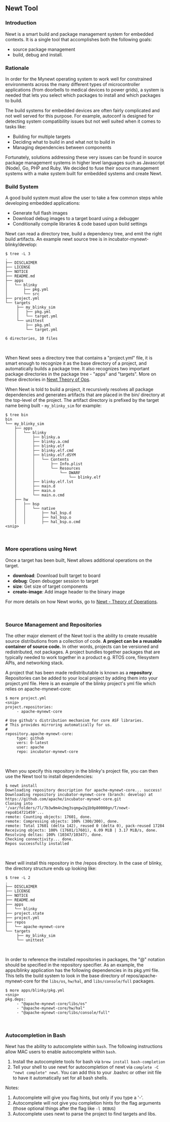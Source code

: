 ## Newt Tool

### Introduction

Newt is a smart build and package management system for embedded contexts.  It is a single tool that accomplishes both the following goals:

* source package management 
* build, debug and install.

### Rationale

In order for the Mynewt operating system to work well for constrained environments across the many different types of microcontroller applications (from doorbells to medical devices to power grids), a system is needed that lets you select which packages to install and which packages to build.

The build systems for embedded devices are often fairly complicated and not well served for this purpose.  For example, autoconf is designed for detecting system compatibility issues but not well suited when it comes to tasks like:

* Building for multiple targets
* Deciding what to build in and what not to build in
* Managing dependencies between components

Fortunately, solutions addressing these very issues can be found in source package management systems in higher level languages such as Javascript 
(Node), Go, PHP and Ruby.  We decided to fuse their source management 
systems with a make system built for embedded systems and create Newt.

### Build System

A good build system must allow the user to take a few common steps while developing embedded applications:

* Generate full flash images
* Download debug images to a target board using a debugger
* Conditionally compile libraries & code based upon build settings

Newt can read a directory tree, build a dependency tree, and emit the right build artifacts.  An example newt source tree is in incubator-mynewt-blinky/develop:

```hl_lines="7 12"
$ tree -L 3 
.
├── DISCLAIMER
├── LICENSE
├── NOTICE
├── README.md
├── apps
│   └── blinky
│       ├── pkg.yml
│       └── src
├── project.yml
└── targets
     ├── my_blinky_sim
     │   ├── pkg.yml
     │   └── target.yml
     └── unittest
         ├── pkg.yml
         └── target.yml

6 directories, 10 files
```

<br>

When Newt sees a directory tree that contains a "project.yml" file, it is smart enough to recognize it as the base directory of a project, and 
automatically builds a package tree. It also recognizes two important package directories in the package tree - "apps" and "targets". More on these directories in [Newt Theory of Ops](newt_operation.md).


When Newt is told to build a project, it recursively resolves all package dependencies and generates artifacts that are placed in the bin/ directory at the top-level of the project. The artifact directory is prefixed by the target name being built - `my_blinky_sim` for example:

```
$ tree bin
bin
└── my_blinky_sim
    ├── apps
    │   └── blinky
    │       ├── blinky.a
    │       ├── blinky.a.cmd
    │       ├── blinky.elf
    │       ├── blinky.elf.cmd
    │       ├── blinky.elf.dSYM
    │       │   └── Contents
    │       │       ├── Info.plist
    │       │       └── Resources
    │       │           └── DWARF
    │       │               └── blinky.elf
    │       ├── blinky.elf.lst
    │       ├── main.d
    │       ├── main.o
    │       └── main.o.cmd
    ├── hw
    │   ├── bsp
    │   │   └── native
    │   │       ├── hal_bsp.d
    │   │       ├── hal_bsp.o
    │   │       ├── hal_bsp.o.cmd
<snip>
```

<br>

### More operations using Newt

Once a target has been built, Newt allows additional operations on the target.  

* **download**: Download built target to board
* **debug**: Open debugger session to target
* **size**: Get size of target components
* **create-image**: Add image header to the binary image

For more details on how Newt works, go to [Newt - Theory of Operations](newt_operation.md).

<br>

### Source Management and Repositories

The other major element of the Newt tool is the ability to create reusable source distributions from a collection of code. **A project can be a reusable container of source code.** In other words, projects can be versioned and redistributed, not packages. A project bundles together packages that are typically needed to work together in a product e.g. RTOS core, filesystem APIs, and networking stack.

A project that has been made redistributable is known as a **repository**. 
Repositories can be added to your local project by adding them into your project.yml file.  Here is an example of the blinky project's yml file which relies on apache-mynewt-core:

```
$ more project.yml
<snip>
project.repositories:
     - apache-mynewt-core
     
# Use github's distribution mechanism for core ASF libraries.
# This provides mirroring automatically for us.
#
repository.apache-mynewt-core:
     type: github
     vers: 0-latest
     user: apache
     repo: incubator-mynewt-core
```

<br>

When you specify this repository in the blinky's project file, you can then use the Newt tool to install dependencies:

```
$ newt install
Downloading repository description for apache-mynewt-core... success!
Downloading repository incubator-mynewt-core (branch: develop) at 
https://github.com/apache/incubator-mynewt-core.git
Cloning into 
'/var/folders/7l/7b3w9m4n2mg3sqmgw2q1b9p80000gn/T/newt-repo814721459'...
remote: Counting objects: 17601, done.
remote: Compressing objects: 100% (300/300), done.
remote: Total 17601 (delta 142), reused 0 (delta 0), pack-reused 17284
Receiving objects: 100% (17601/17601), 6.09 MiB | 3.17 MiB/s, done.
Resolving deltas: 100% (10347/10347), done.
Checking connectivity... done.
Repos successfully installed
```

<br>

Newt will install this repository in the <project>/repos directory.  In the case of blinky, the directory structure ends up looking like:

```
$ tree -L 2
.
├── DISCLAIMER
├── LICENSE
├── NOTICE
├── README.md
├── apps
│   └── blinky
├── project.state
├── project.yml
├── repos
│   └── apache-mynewt-core
└── targets
     ├── my_blinky_sim
     └── unittest
```

<br>

In order to reference the installed repositories in packages, the "@" notation should be specified in the repository specifier.  As an example, the apps/blinky application has the following dependencies in its pkg.yml file. This tells the build system to look in the base directory of repos/apache-mynewt-core for the `libs/os`, `hw/hal`, and `libs/console/full` packages.

```
$ more apps/blinky/pkg.yml
<snip>
pkg.deps:
     - "@apache-mynewt-core/libs/os"
     - "@apache-mynewt-core/hw/hal"
     - "@apache-mynewt-core/libs/console/full"
```

<br>


### Autocompletion in Bash

Newt has the ability to autocomplete within `bash`.  The following instructions allow MAC users to enable autocomplete within `bash`.

1. Install the autocomplete tools for bash via `brew install bash-completion`
2. Tell your shell to use newt for autocompletion of newt via `complete -C "newt complete" newt`.  You can add this to your .bashrc or other init file to have it automatically set for all bash shells.

Notes:

1. Autocomplete will give you flag hints, but only if you type a '-'.  
2. Autocomplete will not give you completion hints for the flag arguments (those optional things after the flag like `-l DEBUG`)
3. Autocomplete uses newt to parse the project to find targets and libs.







